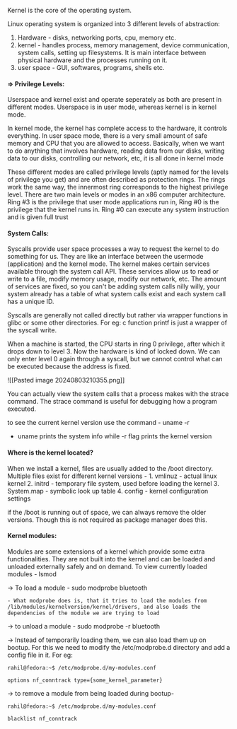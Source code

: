 
Kernel is the core of the operating system. 

Linux operating system is organized into 3 different levels of abstraction: 

1. Hardware - disks, networking ports, cpu, memory etc. 
2. kernel - handles process, memory management, device communication, system calls, setting up filesystems. It is main interface between physical hardware and the processes running on it. 
3. user space - GUI, softwares, programs, shells etc.


<h4>=> Privilege Levels: </h4>
Userspace and kernel exist and operate seperately as both are present in different modes. Userspace is in user mode, whereas kernel is in kernel mode. 

In kernel mode, the kernel has complete access to the hardware, it controls everything. In user space mode, there is a very small amount of safe memory and CPU that you are allowed to access. Basically, when we want to do anything that involves hardware, reading data from our disks, writing data to our disks, controlling our network, etc, it is all done in kernel mode

These different modes are called privilege levels (aptly named for the levels of privilege you get) and are often described as protection rings. The rings work the same way, the innermost ring corresponds to the highest privilege level. There are two main levels or modes in an x86 computer architecture. Ring #3 is the privilege that user mode applications run in, Ring #0 is the privilege that the kernel runs in. Ring #0 can execute any system instruction and is given full trust

 



<h4> System Calls:</h5>
Syscalls provide user space processes a way to request the kernel to do something for us. They are like an interface between the usermode (application) and the kernel mode. The kernel makes certain services available through the system call API. These services allow us to read or write to a file, modify memory usage, modify our network, etc. The amount of services are fixed, so you can't be adding system calls nilly willy, your system already has a table of what system calls exist and each system call has a unique ID.

Syscalls are generally not called directly but rather via wrapper functions in glibc or some other directories.  For eg: c function printf is just a wrapper of the syscall write.


When a machine is started, the CPU starts in ring 0 privilege, after which it drops down to level 3. Now the hardware is kind of locked down. We can only enter level 0 again through a syscall, but we cannot control what can be executed because the address is fixed. 

![[Pasted image 20240803210355.png]]


You can actually view the system calls that a process makes with the strace command. The strace command is useful for debugging how a program executed.



to see the current kernel version use the command - 
	uname -r

- uname prints the system info while -r flag prints the kernel version


<h4>Where is the kernel located? </h4>
When we install a kernel, files are usually added to the /boot directory. Multiple files exist for different kernel versions - 
	1. vmlinuz - actual linux kernel 
	2. initrd - temporary file system, used before loading the kernel
	3. System.map - symbolic look up table
	4. config - kernel configuration settings

if the /boot is running out of space, we can always remove the older versions. Though this is not required as package manager does this. 


<h4>Kernel modules: </h4>
Modules are some extensions of a kernel which provide some extra functionalities. They are not built into the kernel and can be loaded and unloaded externally safely and on demand. To view currently loaded modules - 
	lsmod

-> To load a module - 
	sudo modprobe bluetooth

	- What modprobe does is, that it tries to load the modules from /lib/modules/kernelversion/kernel/drivers, and also loads the dependencies of the module we are trying to load

-> to unload a module - 
	sudo modprobe -r bluetooth

-> Instead of temporarily loading them, we can also load them up on bootup. For this we need to modify the /etc/modprobe.d directory and add  a config file in it. For eg: 


	rahil@fedora:~$ /etc/modprobe.d/my-modules.conf
	
	options nf_conntrack type={some_kernel_parameter}

-> to remove a module from being loaded during bootup- 

	rahil@fedora:~$ /etc/modprobe.d/my-modules.conf
	
	blacklist nf_conntrack


	